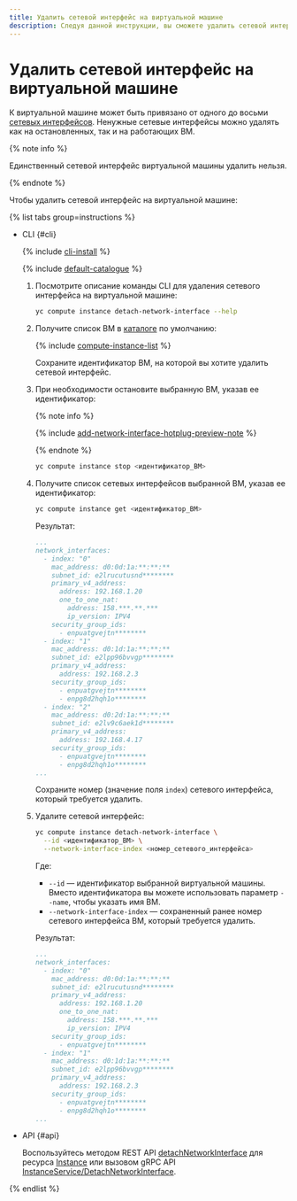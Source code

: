 ```yaml
---
title: Удалить сетевой интерфейс на виртуальной машине
description: Следуя данной инструкции, вы сможете удалить сетевой интерфейс на виртуальной машине.
---
```


# Удалить сетевой интерфейс на виртуальной машине


К виртуальной машине может быть привязано от одного до восьми [сетевых интерфейсов](../../concepts/network.md). Ненужные сетевые интерфейсы можно удалять как на остановленных, так и на работающих ВМ.

{% note info %}

Единственный сетевой интерфейс виртуальной машины удалить нельзя.

{% endnote %}

Чтобы удалить сетевой интерфейс на виртуальной машине:

{% list tabs group=instructions %}

- CLI {#cli}

  {% include [cli-install](../../../_includes/cli-install.md) %}

  {% include [default-catalogue](../../../_includes/default-catalogue.md) %}

  1. Посмотрите описание команды CLI для удаления сетевого интерфейса на виртуальной машине:

      ```bash
      yc compute instance detach-network-interface --help
      ```

  1. Получите список ВМ в [каталоге](../../../resource-manager/concepts/resources-hierarchy.md#folder) по умолчанию:

      {% include [compute-instance-list](../../_includes_service/compute-instance-list.md) %}

      Сохраните идентификатор ВМ, на которой вы хотите удалить сетевой интерфейс.

  1. При необходимости остановите выбранную ВМ, указав ее идентификатор:

      {% note info %}

      {% include [add-network-interface-hotplug-preview-note](../../../_includes/compute/add-network-interface-hotplug-preview-note.md) %}

      {% endnote %}

      ```bash
      yc compute instance stop <идентификатор_ВМ>
      ```

  1. Получите список сетевых интерфейсов выбранной ВМ, указав ее идентификатор:

      ```bash
      yc compute instance get <идентификатор_ВМ>
      ```

      Результат:

      ```yml
      ...
      network_interfaces:
        - index: "0"
          mac_address: d0:0d:1a:**:**:**
          subnet_id: e2lrucutusnd********
          primary_v4_address:
            address: 192.168.1.20
            one_to_one_nat:
              address: 158.***.**.***
              ip_version: IPV4
          security_group_ids:
            - enpuatgvejtn********
        - index: "1"
          mac_address: d0:1d:1a:**:**:**
          subnet_id: e2lpp96bvvgp********
          primary_v4_address:
            address: 192.168.2.3
          security_group_ids:
            - enpuatgvejtn********
            - enpg8d2hqh1o********
        - index: "2"
          mac_address: d0:2d:1a:**:**:**
          subnet_id: e2lv9c6aek1d********
          primary_v4_address:
            address: 192.168.4.17
          security_group_ids:
            - enpuatgvejtn********
            - enpg8d2hqh1o********
      ...
      ```

      Сохраните номер (значение поля `index`) сетевого интерфейса, который требуется удалить.

  1. Удалите сетевой интерфейс:

      ```bash
      yc compute instance detach-network-interface \
        --id <идентификатор_ВМ> \
        --network-interface-index <номер_сетевого_интерфейса>
      ```

      Где:
      * `--id` — идентификатор выбранной виртуальной машины. Вместо идентификатора вы можете использовать параметр `--name`, чтобы указать имя ВМ.
      * `--network-interface-index` — сохраненный ранее номер сетевого интерфейса ВМ, который требуется удалить.

      Результат:

      ```yml
      ...
      network_interfaces:
        - index: "0"
          mac_address: d0:0d:1a:**:**:**
          subnet_id: e2lrucutusnd********
          primary_v4_address:
            address: 192.168.1.20
            one_to_one_nat:
              address: 158.***.**.***
              ip_version: IPV4
          security_group_ids:
            - enpuatgvejtn********
        - index: "1"
          mac_address: d0:1d:1a:**:**:**
          subnet_id: e2lpp96bvvgp********
          primary_v4_address:
            address: 192.168.2.3
          security_group_ids:
            - enpuatgvejtn********
            - enpg8d2hqh1o********
      ...
      ```

- API {#api}

  Воспользуйтесь методом REST API [detachNetworkInterface](../../api-ref/Instance/detachNetworkInterface.md) для ресурса [Instance](../../api-ref/Instance/index.md) или вызовом gRPC API [InstanceService/DetachNetworkInterface](../../api-ref/grpc/Instance/detachNetworkInterface.md).

{% endlist %}